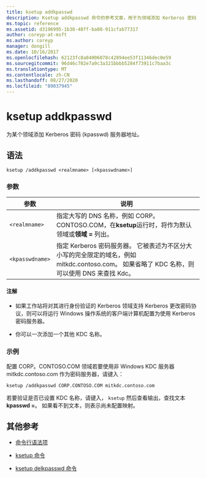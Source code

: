 ```yaml
---
title: ksetup addkpasswd
description: Ksetup addkpasswd 命令的参考文章，用于为领域添加 Kerberos 密码 (kpasswd) 服务器地址。
ms.topic: reference
ms.assetid: d3196995-1b38-48ff-ba08-911cfab77317
author: coreyp-at-msft
ms.author: coreyp
manager: dongill
ms.date: 10/16/2017
ms.openlocfilehash: 62123fc8a04006078c42894ee53f11346dec0e59
ms.sourcegitcommit: 96d46c702e7a9c3a321bbbb5284f73911c7baa3c
ms.translationtype: MT
ms.contentlocale: zh-CN
ms.lasthandoff: 08/27/2020
ms.locfileid: "89037945"
---
```

# <a name="ksetup-addkpasswd"></a>ksetup addkpasswd

为某个领域添加 Kerberos 密码 (kpasswd) 服务器地址。

## <a name="syntax"></a>语法

```
ksetup /addkpasswd <realmname> [<kpasswdname>]
```

### <a name="parameters"></a>参数

| 参数 | 说明 |
| --------- | ----------- |
| `<realmname>` | 指定大写的 DNS 名称，例如 CORP。CONTOSO.COM，在**ksetup**运行时，将作为默认领域或**领域 =** 列出。 |
| `<kpasswdname>` | 指定 Kerberos 密码服务器。 它被表述为不区分大小写的完全限定的域名，例如 mitkdc.contoso.com。 如果省略了 KDC 名称，则可以使用 DNS 来查找 Kdc。 |

#### <a name="remarks"></a>注解

- 如果工作站将对其进行身份验证的 Kerberos 领域支持 Kerberos 更改密码协议，则可以将运行 Windows 操作系统的客户端计算机配置为使用 Kerberos 密码服务器。

- 你可以一次添加一个其他 KDC 名称。

### <a name="examples"></a>示例

配置 CORP。CONTOSO.COM 领域若要使用非 Windows KDC 服务器 mitkdc.contoso.com 作为密码服务器，请键入：

```
ksetup /addkpasswd CORP.CONTOSO.COM mitkdc.contoso.com
```

若要验证是否已设置 KDC 名称，请键入， `ksetup` 然后查看输出，查找文本 **kpasswd =**。 如果看不到文本，则表示尚未配置映射。

## <a name="additional-references"></a>其他参考

- [命令行语法项](command-line-syntax-key.md)

- [ksetup 命令](ksetup.md)

- [ksetup delkpasswd 命令](ksetup-delkpasswd.md)
